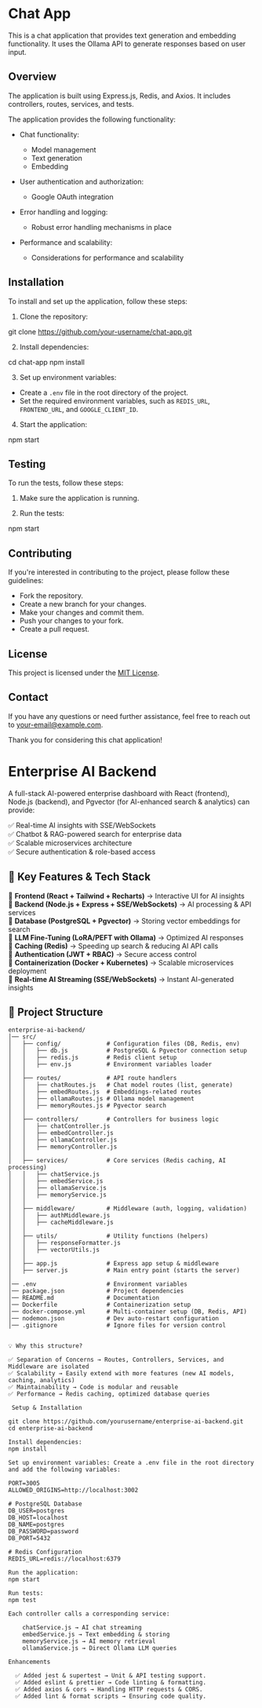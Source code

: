 # Chat App

This is a chat application that provides text generation and embedding functionality. It uses the Ollama API to generate responses based on user input.

## Overview

The application is built using Express.js, Redis, and Axios. It includes controllers, routes, services, and tests.

The application provides the following functionality:

- Chat functionality:
  - Model management
  - Text generation
  - Embedding

- User authentication and authorization:
  - Google OAuth integration

- Error handling and logging:
  - Robust error handling mechanisms in place

- Performance and scalability:
  - Considerations for performance and scalability

## Installation

To install and set up the application, follow these steps:

1. Clone the repository:

git clone https://github.com/your-username/chat-app.git


2. Install dependencies:

cd chat-app npm install


3. Set up environment variables:
- Create a `.env` file in the root directory of the project.
- Set the required environment variables, such as `REDIS_URL`, `FRONTEND_URL`, and `GOOGLE_CLIENT_ID`.

4. Start the application:

npm start


## Testing

To run the tests, follow these steps:

1. Make sure the application is running.

2. Run the tests:

npm start 


## Contributing

If you're interested in contributing to the project, please follow these guidelines:

- Fork the repository.
- Create a new branch for your changes.
- Make your changes and commit them.
- Push your changes to your fork.
- Create a pull request.

## License

This project is licensed under the [MIT License](LICENSE).

## Contact

If you have any questions or need further assistance, feel free to reach out to [your-email@example.com](mailto:your-email@example.com).

Thank you for considering this chat application!


# Enterprise AI Backend

A full-stack AI-powered enterprise dashboard with React (frontend), Node.js (backend), and Pgvector (for AI-enhanced search & analytics) can provide:

✅ Real-time AI insights with SSE/WebSockets  
✅ Chatbot & RAG-powered search for enterprise data  
✅ Scalable microservices architecture  
✅ Secure authentication & role-based access  

## 🚀 Key Features & Tech Stack

🔹 **Frontend (React + Tailwind + Recharts)** → Interactive UI for AI insights  
🔹 **Backend (Node.js + Express + SSE/WebSockets)** → AI processing & API services  
🔹 **Database (PostgreSQL + Pgvector)** → Storing vector embeddings for search  
🔹 **LLM Fine-Tuning (LoRA/PEFT with Ollama)** → Optimized AI responses  
🔹 **Caching (Redis)** → Speeding up search & reducing AI API calls  
🔹 **Authentication (JWT + RBAC)** → Secure access control  
🔹 **Containerization (Docker + Kubernetes)** → Scalable microservices deployment  
🔹 **Real-time AI Streaming (SSE/WebSockets)** → Instant AI-generated insights  

## 📂 Project Structure

```plaintext
enterprise-ai-backend/
│── src/
│   ├── config/             # Configuration files (DB, Redis, env)
│   │   ├── db.js           # PostgreSQL & Pgvector connection setup
│   │   ├── redis.js        # Redis client setup
│   │   ├── env.js          # Environment variables loader
│   │
│   ├── routes/             # API route handlers
│   │   ├── chatRoutes.js   # Chat model routes (list, generate)
│   │   ├── embedRoutes.js  # Embeddings-related routes
│   │   ├── ollamaRoutes.js # Ollama model management
│   │   ├── memoryRoutes.js # Pgvector search
│   │
│   ├── controllers/        # Controllers for business logic
│   │   ├── chatController.js
│   │   ├── embedController.js
│   │   ├── ollamaController.js
│   │   ├── memoryController.js
│   │
│   ├── services/           # Core services (Redis caching, AI processing)
│   │   ├── chatService.js
│   │   ├── embedService.js
│   │   ├── ollamaService.js
│   │   ├── memoryService.js
│   │
│   ├── middleware/         # Middleware (auth, logging, validation)
│   │   ├── authMiddleware.js
│   │   ├── cacheMiddleware.js
│   │
│   ├── utils/              # Utility functions (helpers)
│   │   ├── responseFormatter.js
│   │   ├── vectorUtils.js
│   │
│   ├── app.js              # Express app setup & middleware
│   ├── server.js           # Main entry point (starts the server)
│
│── .env                    # Environment variables
│── package.json            # Project dependencies
│── README.md               # Documentation
│── Dockerfile              # Containerization setup
│── docker-compose.yml      # Multi-container setup (DB, Redis, API)
│── nodemon.json            # Dev auto-restart configuration
│── .gitignore              # Ignore files for version control


💡 Why this structure?

✅ Separation of Concerns → Routes, Controllers, Services, and Middleware are isolated
✅ Scalability → Easily extend with more features (new AI models, caching, analytics)
✅ Maintainability → Code is modular and reusable
✅ Performance → Redis caching, optimized database queries

 Setup & Installation

git clone https://github.com/yourusername/enterprise-ai-backend.git
cd enterprise-ai-backend

Install dependencies:
npm install 

Set up environment variables: Create a .env file in the root directory and add the following variables:

PORT=3005
ALLOWED_ORIGINS=http://localhost:3002

# PostgreSQL Database
DB_USER=postgres
DB_HOST=localhost
DB_NAME=postgres
DB_PASSWORD=password
DB_PORT=5432

# Redis Configuration
REDIS_URL=redis://localhost:6379

Run the application:
npm start

Run tests:
npm test

Each controller calls a corresponding service:

    chatService.js → AI chat streaming
    embedService.js → Text embedding & storing
    memoryService.js → AI memory retrieval
    ollamaService.js → Direct Ollama LLM queries
    
Enhancements

  ✅ Added jest & supertest → Unit & API testing support.
  ✅ Added eslint & prettier → Code linting & formatting.
  ✅ Added axios & cors → Handling HTTP requests & CORS.
  ✅ Added lint & format scripts → Ensuring code quality.